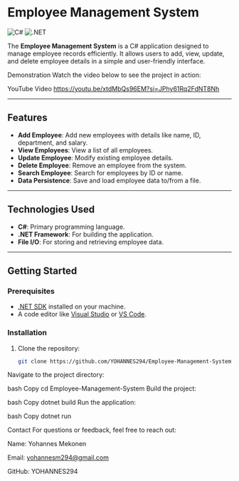 # Employee Management System

![C#](https://img.shields.io/badge/C%23-239120?style=for-the-badge&logo=c-sharp&logoColor=white)
![.NET](https://img.shields.io/badge/.NET-512BD4?style=for-the-badge&logo=dotnet&logoColor=white)

The **Employee Management System** is a C# application designed to manage employee records efficiently. It allows users to add, view, update, and delete employee details in a simple and user-friendly interface.

Demonstration
Watch the video below to see the project in action:

YouTube Video  https://youtu.be/xtdMbQs96EM?si=JPhy61Rq2FdNT8Nh

---

## Features

- **Add Employee**: Add new employees with details like name, ID, department, and salary.
- **View Employees**: View a list of all employees.
- **Update Employee**: Modify existing employee details.
- **Delete Employee**: Remove an employee from the system.
- **Search Employee**: Search for employees by ID or name.
- **Data Persistence**: Save and load employee data to/from a file.

---

## Technologies Used

- **C#**: Primary programming language.
- **.NET Framework**: For building the application.
- **File I/O**: For storing and retrieving employee data.

---

## Getting Started

### Prerequisites

- [.NET SDK](https://dotnet.microsoft.com/download) installed on your machine.
- A code editor like [Visual Studio](https://visualstudio.microsoft.com/) or [VS Code](https://code.visualstudio.com/).

### Installation

1. Clone the repository:
   ```bash
   git clone https://github.com/YOHANNES294/Employee-Management-System.git
Navigate to the project directory:

bash
Copy
cd Employee-Management-System
Build the project:

bash
Copy
dotnet build
Run the application:

bash
Copy
dotnet run

Contact
For questions or feedback, feel free to reach out:

Name: Yohannes Mekonen

Email: yohannesm294@gmail.com

GitHub: YOHANNES294

